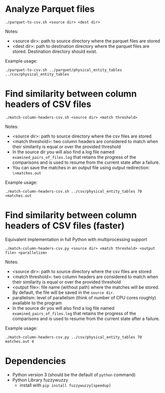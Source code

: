 # Analyze Parquet files

`./parquet-to-csv.sh <source dir> <dest dir>`

Notes:
- \<source dir\>: path to source directory where the parquet files are stored
- \<dest dir\>: path to destination directory where the parquet files are stored. Destination directory should exist.

Example usage:

`./parquet-to-csv.sh ../parquet/physical_entity_tables ../csv/physical_entity_tables`

# Find similarity between column headers of CSV files

`./match-column-headers-csv.sh <source dir> <match threshold>`

Notes:
- \<source dir\>: path to source directory where the csv files are stored
- \<match threshold\>: two column headers are considered to match when their similarity is equal or over the provided threshold
- In the source dir you will also find a log file named `examined_pairs_of_files.log` that retains the progress of the comparisons and is used to resume from the current state after a failure.
- You can save the matches in an output file using output redirection: `\>matches.out`

Example usage:

`./match-column-headers-csv.sh ../csv/physical_entity_tables 70 >matches.out`

# Find similarity between column headers of CSV files (faster)

Equivalent implementation in full Python with multiprocessing support

`./match-column-headers-csv.py <source dir> <match threshold> <output file> <parallelism>`

Notes:
- \<source dir\>: path to source directory where the csv files are stored
- \<match threshold\>: two column headers are considered to match when their similarity is equal or over the provided threshold
- \<output file\>: file name (without path) where the matches will be stored. By default, the file will be saved in the `source dir`.
- parallelism: level of parallelism (think of number of CPU cores roughly) available to the program
- In the source dir you will also find a log file named `examined_pairs_of_files.log` that retains the progress of the comparisons and is used to resume from the current state after a failure.

Example usage:

`./match-column-headers-csv.py ../csv/physical_entity_tables 70 matches.out 4`

# Dependencies

- Python version 3 (should be the default of `python` command)
- Python Library fuzzywuzzy
  - install with `pip install fuzzywuzzy[speedup]`

